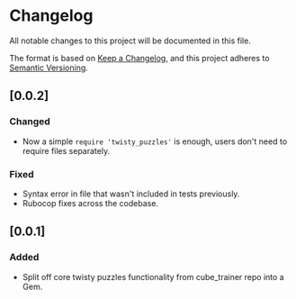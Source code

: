 # Changelog
All notable changes to this project will be documented in this file.

The format is based on [Keep a Changelog](https://keepachangelog.com/en/1.0.0/),
and this project adheres to [Semantic Versioning](https://semver.org/spec/v2.0.0.html).

## [0.0.2]
### Changed
- Now a simple `require 'twisty_puzzles'` is enough, users don't need to require files separately.

### Fixed
- Syntax error in file that wasn't included in tests previously.
- Rubocop fixes across the codebase.
	
## [0.0.1]
### Added
- Split off core twisty puzzles functionality from cube_trainer repo into a Gem.

